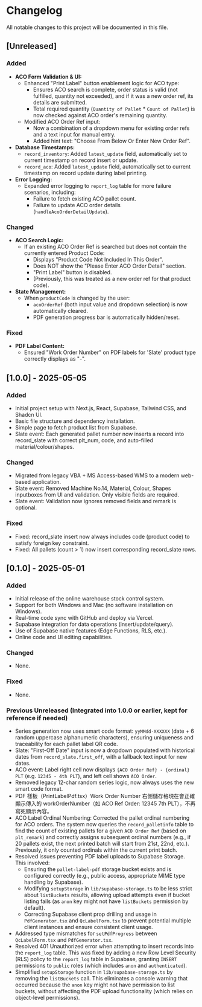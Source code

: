# Changelog

All notable changes to this project will be documented in this file.

## [Unreleased]

### Added
- **ACO Form Validation & UI:**
  - Enhanced "Print Label" button enablement logic for ACO type:
    - Ensures ACO search is complete, order status is valid (not fulfilled, quantity not exceeded), and if it was a new order ref, its details are submitted.
    - Total required quantity (`Quantity of Pallet` * `Count of Pallet`) is now checked against ACO order's remaining quantity.
  - Modified ACO Order Ref input:
    - Now a combination of a dropdown menu for existing order refs and a text input for manual entry.
    - Added hint text: "Choose From Below Or Enter New Order Ref".
- **Database Timestamps:**
  - `record_inventory`: Added `latest_update` field, automatically set to current timestamp on record insert or update.
  - `record_aco`: Added `latest_update` field, automatically set to current timestamp on record update during label printing.
- **Error Logging:**
  - Expanded error logging to `report_log` table for more failure scenarios, including:
    - Failure to fetch existing ACO pallet count.
    - Failure to update ACO order details (`handleAcoOrderDetailUpdate`).

### Changed
- **ACO Search Logic:**
  - If an existing ACO Order Ref is searched but does not contain the currently entered Product Code:
    - Displays "Product Code Not Included In This Order".
    - Does NOT show the "Please Enter ACO Order Detail" section.
    - "Print Label" button is disabled.
    - (Previously, this was treated as a new order ref for that product code).
- **State Management:**
  - When `productCode` is changed by the user:
    - `acoOrderRef` (both input value and dropdown selection) is now automatically cleared.
    - PDF generation progress bar is automatically hidden/reset.

### Fixed
- **PDF Label Content:**
  - Ensured "Work Order Number" on PDF labels for 'Slate' product type correctly displays as "-".

## [1.0.0] - 2025-05-05

### Added
- Initial project setup with Next.js, React, Supabase, Tailwind CSS, and Shadcn UI.
- Basic file structure and dependency installation.
- Simple page to fetch product list from Supabase.
- Slate event: Each generated pallet number now inserts a record into record_slate with correct plt_num, code, and auto-filled material/colour/shapes.

### Changed
- Migrated from legacy VBA + MS Access-based WMS to a modern web-based application.
- Slate event: Removed Machine No.14, Material, Colour, Shapes inputboxes from UI and validation. Only visible fields are required.
- Slate event: Validation now ignores removed fields and remark is optional.

### Fixed
- Fixed: record_slate insert now always includes code (product code) to satisfy foreign key constraint.
- Fixed: All pallets (count > 1) now insert corresponding record_slate rows.

## [0.1.0] - 2025-05-01

### Added
- Initial release of the online warehouse stock control system.
- Support for both Windows and Mac (no software installation on Windows).
- Real-time code sync with GitHub and deploy via Vercel.
- Supabase integration for data operations (insert/update/query).
- Use of Supabase native features (Edge Functions, RLS, etc.).
- Online code and UI editing capabilities.

### Changed
- None.

### Fixed
- None.

### Previous Unreleased (Integrated into 1.0.0 or earlier, kept for reference if needed)
- Series generation now uses smart code format: `yyMMdd-XXXXXX` (date + 6 random uppercase alphanumeric characters), ensuring uniqueness and traceability for each pallet label QR code.
- Slate: "First-Off Date" input is now a dropdown populated with historical dates from `record_slate.first_off`, with a fallback text input for new dates.
- ACO event: Label right cell now displays `{ACO Order Ref} - {ordinal} PLT` (e.g. `12345 - 4th PLT`), and left cell shows `ACO Order`.
- Removed legacy 12-char random series logic, now always uses the new smart code format.
- PDF 樣板（PrintLabelPdf.tsx）Work Order Number 右側儲存格現在會正確顯示傳入的 workOrderNumber（如 ACO Ref Order: 12345 7th PLT），不再寫死顯示內容。
- ACO Label Ordinal Numbering: Corrected the pallet ordinal numbering for ACO orders. The system now queries the `record_palletinfo` table to find the count of existing pallets for a given `ACO Order Ref` (based on `plt_remark`) and correctly assigns subsequent ordinal numbers (e.g., if 20 pallets exist, the next printed batch will start from 21st, 22nd, etc.). Previously, it only counted ordinals within the current print batch.
- Resolved issues preventing PDF label uploads to Supabase Storage. This involved:
  - Ensuring the `pallet-label-pdf` storage bucket exists and is configured correctly (e.g., public access, appropriate MIME type handling by Supabase).
  - Modifying `setupStorage` in `lib/supabase-storage.ts` to be less strict about `listBuckets` results, allowing upload attempts even if bucket listing fails (as `anon` key might not have `listBuckets` permission by default).
  - Correcting Supabase client prop drilling and usage in `PdfGenerator.tsx` and `QcLabelForm.tsx` to prevent potential multiple client instances and ensure consistent client usage.
- Addressed type mismatches for `setPdfProgress` between `QcLabelForm.tsx` and `PdfGenerator.tsx`.
- Resolved 401 Unauthorized error when attempting to insert records into the `report_log` table. This was fixed by adding a new Row Level Security (RLS) policy to the `report_log` table in Supabase, granting `INSERT` permissions to `public` roles (which includes `anon` and `authenticated`).
- Simplified `setupStorage` function in `lib/supabase-storage.ts` by removing the `listBuckets` call. This eliminates a console warning that occurred because the `anon` key might not have permission to list buckets, without affecting the PDF upload functionality (which relies on object-level permissions). 